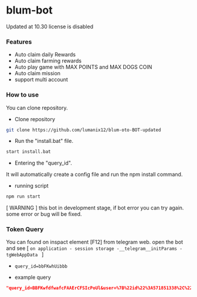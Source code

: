 # blum-bot

Updated at 10.30
license is disabled

### Features

- Auto claim daily Rewards
- Auto claim farming rewards
- Auto play game with MAX POINTS and MAX DOGS COIN
- Auto claim mission
- support multi account


### How to use

You can clone repository.

- Clone repository

```bash
git clone https://github.com/lumanix12/blum-oto-BOT-updated
```
- Run the "install.bat" file.

```bash
start install.bat
```

- Entering the "query_id".

It will automatically create a config file and run the npm install command.

- running script

```bash
npm run start
```

[ WARNING ] this bot in development stage, if bot error you can try again. some error or bug will be fixed.

### Token Query

You can found on inspact element [F12] from telegram web. open the bot and see [ `on application - session storage -__telegram__initParams - tgWebAppData ` ]

- `query_id=bbFKwhUibbb`

- example query

```json
"query_id=BBFKwfdfwafcFAAErCFSIcPoUl&user=%7B%22id%22%3A571851338%2C%22first_name%22%3A%22%21Zhen%20%7C%20RG%22%2C%22last_name%22%3A%22%22%2C%22username%22%3A%22dk_zhen%22%2C%22language_code%22%3A%22en%22%2C%22allows_write_to_pm%22%3Atrue%7D&auth_date=1721993224&hash=b5b6ea6964dbd45604d1eb29b1498df6d24b6a6c0a5f1bddf05684d7"
```
